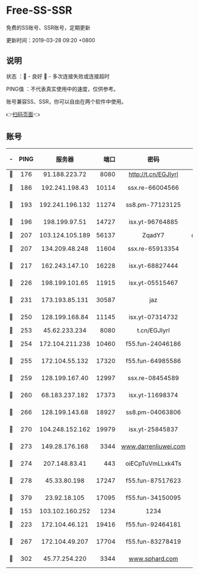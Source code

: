 # Free-SS-SSR

免费的SS账号、SSR账号，定期更新

更新时间：2019-03-28 09:20 +0800

## 说明

状态     ：🙂 - 良好 🙁 - 多次连接失败或连接超时

PING值   ：不代表真实使用中的速度，仅供参考。

账号兼容SS、SSR，你可以自由在两个软件中使用。

👉[扫码页面](https://liesauer.github.io/Free-SS-SSR/)👈

## 账号

|-|PING|服务器|端口|密码|加密方式|区域|
|:----:|:----:|:-----:|-----:|:----:|:----:|:----:|
|🙂|176|91.188.223.72|8080|http://t.cn/EGJIyrl|rc4-md5|RU|
|🙂|186|192.241.198.43|10114|ssx.re-66004566|aes-256-cfb|US|
|🙂|193|192.241.196.132|11274|ss8.pm-77123125|aes-256-cfb|US|
|🙂|196|198.199.97.51|14727|isx.yt-96764885|aes-256-cfb|US|
|🙂|207|103.124.105.189|56137|ZqadY7|chacha20|US|
|🙂|207|134.209.48.248|11604|ssx.re-65913354|aes-256-cfb|US|
|🙂|217|162.243.147.10|16228|isx.yt-68827444|aes-256-cfb|US|
|🙂|226|198.199.101.65|11915|isx.yt-05515467|aes-256-cfb|US|
|🙂|231|173.193.85.131|30587|jaz|aes-256-cfb|US|
|🙂|250|128.199.168.84|11145|isx.yt-07314732|aes-256-cfb|SG|
|🙂|253|45.62.233.234|8080|t.cn/EGJIyrl|rc4-md5|CA|
|🙂|254|172.104.211.238|10460|f55.fun-24046186|aes-256-cfb|US|
|🙂|255|172.104.55.132|17320|f55.fun-64985586|aes-256-cfb|SG|
|🙂|259|128.199.167.40|12997|ssx.re-08454589|aes-256-cfb|SG|
|🙂|260|68.183.237.182|17373|isx.yt-11698374|aes-256-cfb|SG|
|🙂|266|128.199.143.68|18927|ss8.pm-04063806|aes-256-cfb|SG|
|🙂|270|104.248.152.162|19979|isx.yt-25845837|aes-256-cfb|SG|
|🙂|273|149.28.176.168|3344|www.darrenliuwei.com|aes-256-cfb|AU|
|🙂|274|207.148.83.41|443|oiECpTuVmLLxk4Ts|aes-256-cfb|AU|
|🙂|278|45.33.80.198|17247|f55.fun-87517623|aes-256-cfb|US|
|🙂|379|23.92.18.105|17095|f55.fun-34150095|aes-256-cfb|US|
|🙂|153|103.102.160.252|1234|1234|rc4-md5|JP|
|🙂|223|172.104.46.121|19416|f55.fun-92464181|aes-256-cfb|SG|
|🙂|267|172.104.49.207|17704|f55.fun-83278419|aes-256-cfb|SG|
|🙂|302|45.77.254.220|3344|www.sphard.com|aes-256-cfb|SG|
